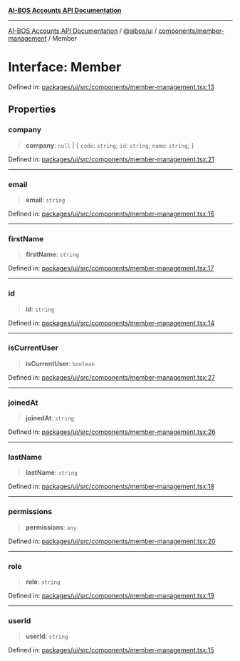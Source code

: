 [**AI-BOS Accounts API Documentation**](../../../../../README.md)

***

[AI-BOS Accounts API Documentation](../../../../../README.md) / [@aibos/ui](../../../README.md) / [components/member-management](../README.md) / Member

# Interface: Member

Defined in: [packages/ui/src/components/member-management.tsx:13](https://github.com/pohlai88/accounts/blob/48103fb36d28b2b9bfb33472b6de2f719773cde9/packages/ui/src/components/member-management.tsx#L13)

## Properties

### company

> **company**: `null` \| \{ `code`: `string`; `id`: `string`; `name`: `string`; \}

Defined in: [packages/ui/src/components/member-management.tsx:21](https://github.com/pohlai88/accounts/blob/48103fb36d28b2b9bfb33472b6de2f719773cde9/packages/ui/src/components/member-management.tsx#L21)

***

### email

> **email**: `string`

Defined in: [packages/ui/src/components/member-management.tsx:16](https://github.com/pohlai88/accounts/blob/48103fb36d28b2b9bfb33472b6de2f719773cde9/packages/ui/src/components/member-management.tsx#L16)

***

### firstName

> **firstName**: `string`

Defined in: [packages/ui/src/components/member-management.tsx:17](https://github.com/pohlai88/accounts/blob/48103fb36d28b2b9bfb33472b6de2f719773cde9/packages/ui/src/components/member-management.tsx#L17)

***

### id

> **id**: `string`

Defined in: [packages/ui/src/components/member-management.tsx:14](https://github.com/pohlai88/accounts/blob/48103fb36d28b2b9bfb33472b6de2f719773cde9/packages/ui/src/components/member-management.tsx#L14)

***

### isCurrentUser

> **isCurrentUser**: `boolean`

Defined in: [packages/ui/src/components/member-management.tsx:27](https://github.com/pohlai88/accounts/blob/48103fb36d28b2b9bfb33472b6de2f719773cde9/packages/ui/src/components/member-management.tsx#L27)

***

### joinedAt

> **joinedAt**: `string`

Defined in: [packages/ui/src/components/member-management.tsx:26](https://github.com/pohlai88/accounts/blob/48103fb36d28b2b9bfb33472b6de2f719773cde9/packages/ui/src/components/member-management.tsx#L26)

***

### lastName

> **lastName**: `string`

Defined in: [packages/ui/src/components/member-management.tsx:18](https://github.com/pohlai88/accounts/blob/48103fb36d28b2b9bfb33472b6de2f719773cde9/packages/ui/src/components/member-management.tsx#L18)

***

### permissions

> **permissions**: `any`

Defined in: [packages/ui/src/components/member-management.tsx:20](https://github.com/pohlai88/accounts/blob/48103fb36d28b2b9bfb33472b6de2f719773cde9/packages/ui/src/components/member-management.tsx#L20)

***

### role

> **role**: `string`

Defined in: [packages/ui/src/components/member-management.tsx:19](https://github.com/pohlai88/accounts/blob/48103fb36d28b2b9bfb33472b6de2f719773cde9/packages/ui/src/components/member-management.tsx#L19)

***

### userId

> **userId**: `string`

Defined in: [packages/ui/src/components/member-management.tsx:15](https://github.com/pohlai88/accounts/blob/48103fb36d28b2b9bfb33472b6de2f719773cde9/packages/ui/src/components/member-management.tsx#L15)
